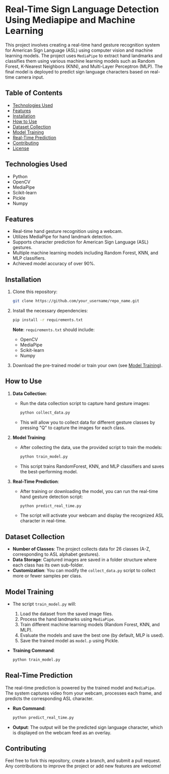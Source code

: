 # Real-Time Sign Language Detection Using Mediapipe and Machine Learning

This project involves creating a real-time hand gesture recognition system for American Sign Language (ASL) using computer vision and machine learning models. The project uses `MediaPipe` to extract hand landmarks and classifies them using various machine learning models such as Random Forest, K-Nearest Neighbors (KNN), and Multi-Layer Perceptron (MLP). The final model is deployed to predict sign language characters based on real-time camera input.

## Table of Contents
- [Technologies Used](#technologies-used)
- [Features](#features)
- [Installation](#installation)
- [How to Use](#how-to-use)
- [Dataset Collection](#dataset-collection)
- [Model Training](#model-training)
- [Real-Time Prediction](#real-time-prediction)
- [Contributing](#contributing)
- [License](#license)

## Technologies Used
- Python
- OpenCV
- MediaPipe
- Scikit-learn
- Pickle
- Numpy

## Features
- Real-time hand gesture recognition using a webcam.
- Utilizes MediaPipe for hand landmark detection.
- Supports character prediction for American Sign Language (ASL) gestures.
- Multiple machine learning models including Random Forest, KNN, and MLP classifiers.
- Achieved model accuracy of over 90%.

## Installation

1. Clone this repository:
    ```bash
    git clone https://github.com/your_username/repo_name.git
    ```
2. Install the necessary dependencies:
    ```bash
    pip install -r requirements.txt
    ```
    **Note**: `requirements.txt` should include:
    - OpenCV
    - MediaPipe
    - Scikit-learn
    - Numpy

3. Download the pre-trained model or train your own (see [Model Training](#model-training)).

## How to Use

1. **Data Collection**:
    - Run the data collection script to capture hand gesture images:
      ```bash
      python collect_data.py
      ```
    - This will allow you to collect data for different gesture classes by pressing "Q" to capture the images for each class.

2. **Model Training**:
    - After collecting the data, use the provided script to train the models:
      ```bash
      python train_model.py
      ```
    - This script trains RandomForest, KNN, and MLP classifiers and saves the best-performing model.

3. **Real-Time Prediction**:
    - After training or downloading the model, you can run the real-time hand gesture detection script:
      ```bash
      python predict_real_time.py
      ```
    - The script will activate your webcam and display the recognized ASL character in real-time.

## Dataset Collection

- **Number of Classes**: The project collects data for 26 classes (A-Z, corresponding to ASL alphabet gestures).
- **Data Storage**: Captured images are saved in a folder structure where each class has its own sub-folder.
- **Customization**: You can modify the `collect_data.py` script to collect more or fewer samples per class.

## Model Training

- The script `train_model.py` will:
    1. Load the dataset from the saved image files.
    2. Process the hand landmarks using `MediaPipe`.
    3. Train different machine learning models (Random Forest, KNN, and MLP).
    4. Evaluate the models and save the best one (by default, MLP is used).
    5. Save the trained model as `model.p` using Pickle.

- **Training Command**:
    ```bash
    python train_model.py
    ```

## Real-Time Prediction

The real-time prediction is powered by the trained model and `MediaPipe`. The system captures video from your webcam, processes each frame, and predicts the corresponding ASL character.

- **Run Command**:
    ```bash
    python predict_real_time.py
    ```

- **Output**: The output will be the predicted sign language character, which is displayed on the webcam feed as an overlay.

## Contributing

Feel free to fork this repository, create a branch, and submit a pull request. Any contributions to improve the project or add new features are welcome!
